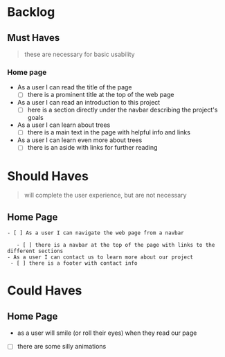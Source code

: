 # Backlog

## Must Haves

 > these are necessary for basic usability

###  Home page
  - As a user I can read the title of the page
    - [ ] there is a prominent title at the top of the web page
  - As a user I can read an introduction to this project
    - [ ] here is a section directly under the navbar describing the project's goals
   - As a user I can learn about trees
     - [ ] there is a main text in the page with helpful info and links
   - As a user I can learn even more about trees
     - [ ] there is an aside with links for further reading

# Should Haves
> will complete the user experience, but are not necessary
  ## Home Page
    - [ ] As a user I can navigate the web page from a navbar
  
       - [ ] there is a navbar at the top of the page with links to the different sections
    - As a user I can contact us to learn more about our project
     - [ ] there is a footer with contact info

# Could Haves
 ## Home Page
   - as a user will smile (or roll their eyes) when they read our page
  - [ ] there are some silly animations
